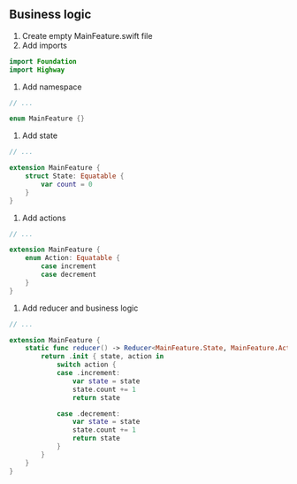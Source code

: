 ## Business logic

1. Create empty MainFeature.swift file
1. Add imports
```swift
import Foundation
import Highway
```
1. Add namespace
```swift
// ...

enum MainFeature {}
```
1. Add state
```swift
// ...

extension MainFeature {
    struct State: Equatable {
        var count = 0
    }
}
```
1. Add actions 
```swift
// ...

extension MainFeature {
    enum Action: Equatable {
        case increment
        case decrement
    }
}
```
1. Add reducer and business logic
```swift
// ...

extension MainFeature {
    static func reducer() -> Reducer<MainFeature.State, MainFeature.Action> {
        return .init { state, action in
            switch action {
            case .increment:
                var state = state
                state.count += 1
                return state

            case .decrement:
                var state = state
                state.count += 1
                return state
            }
        }
    }
}
```
